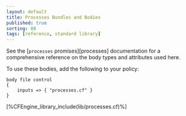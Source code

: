 ```yaml
---
layout: default
title: Processes Bundles and Bodies
published: true
sorting: 80
tags: [reference, standard library]
---
```


See the [`processes` promises][processes] documentation for a
comprehensive reference on the body types and attributes used here.

To use these bodies, add the following to your policy:

```cf3
body file control
{
	inputs => { "processes.cf" }
}
```



[%CFEngine_library_include(lib/processes.cf)%]

